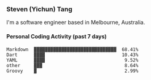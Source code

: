 ### Steven (Yichun) Tang

I'm a software engineer based in Melbourne, Australia.

#### Personal Coding Activity (past 7 days)
```
Markdown  ▓▓▓▓▓▓▓▓▓▓▓▓▓▓▓▓▓▓▓▓▓▓▓▓▓▓▓▓▓▓  68.41%
Dart      ▓▓▓▓                            10.43%
YAML      ▓▓▓▓                             9.52%
other     ▓▓▓                              8.64%
Groovy    ▓                                2.99%
```
